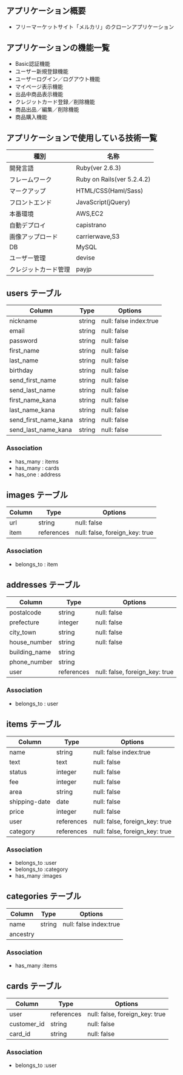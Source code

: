 ## アプリケーション概要
- フリーマーケットサイト「メルカリ」のクローンアプリケーション

## アプリケーションの機能一覧
- Basic認証機能
- ユーザー新規登録機能
- ユーザーログイン／ログアウト機能
- マイページ表示機能
- 出品中商品表示機能
- クレジットカード登録／削除機能
- 商品出品／編集／削除機能
- 商品購入機能

## アプリケーションで使用している技術一覧
|種別|名称|
|---|---|
|開発言語|Ruby(ver 2.6.3)|
|フレームワーク|Ruby on Rails(ver 5.2.4.2)|
|マークアップ|HTML/CSS(Haml/Sass)|
|フロントエンド|JavaScript(jQuery)|
|本番環境|AWS,EC2|
|自動デプロイ|capistrano|
|画像アップロード|carrierwave,S3|
|DB|MySQL|
|ユーザー管理|devise|
|クレジットカード管理|payjp|

## users テーブル
|Column|Type|Options|
|------|----|-------|
|nickname|string|null: false index:true|
|email|string|null: false|
|password|string|null: false|
|first_name|string|null: false|
|last_name|string|null: false|
|birthday|string|null: false|
|send_first_name|string|null: false|
|send_last_name|string|null: false|
|first_name_kana|string|null: false|
|last_name_kana|string|null: false|
|send_first_name_kana|string|null: false|
|send_last_name_kana|string|null: false|

### Association
- has_many : items
- has_many : cards
- has_one : address

## images テーブル

|Column|Type|Options|
|------|----|-------|
|url|string|null: false|
|item|references|null: false, foreign_key: true|

### Association
- belongs_to : item

## addresses テーブル

|Column|Type|Options|
|------|----|-------|
|postalcode|string|null: false|
|prefecture|integer|null: false|
|city_town|string|null: false|
|house_number|string|null: false|
|building_name|string||
|phone_number|string||
|user|references|null: false, foreign_key: true|

### Association
- belongs_to : user

## items テーブル

|Column|Type|Options|
|------|----|-------|
|name|string|null: false index:true|
|text|text|null: false|
|status|integer|null: false|
|fee|integer|null: false|
|area|string|null: false|
|shipping-date|date|null: false|
|price|integer|null: false|
|user|references|null: false, foreign_key: true|
|category|references|null: false, foreign_key: true|

### Association
- belongs_to :user
- belongs_to :category
- has_many :images

## categories テーブル
|Column|Type|Options|
|------|----|-------|
|name|string|null: false index:true|
|ancestry|||

### Association
- has_many :items

## cards テーブル
|Column|Type|Options|
|------|----|-------|
|user|references|null: false, foreign_key: true|
|customer_id|string|null: false|
|card_id|string|null: false|

### Association
- belongs_to :user